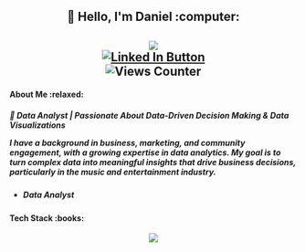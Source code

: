 <div id="header" align="center">
  <h2> 👋 Hello, I'm Daniel :computer: <h2>
  <img   src="https://i.giphy.com/media/v1.Y2lkPTc5MGI3NjExdTByMHB1NHY0a2Rtamgyemg3OGUwdWlhYTM1azlrdXNlbHB1bGxpaSZlcD12MV9pbnRlcm5hbF9naWZfYnlfaWQmY3Q9Zw/ZVik7pBtu9dNS/giphy.gif">
  <div id="badges" align="center">
    <a href="https://www.linkedin.com/in/daniel-m2580/"><img src="https://img.shields.io/badge/LinkedIn-blue?logo=linkedin&logoColor=white&style=for-the-badge" alt="Linked In Button"/></a>
<br>
  <img src="https://komarev.com/ghpvc/?username=DanielMaj&style=flat-square&color=orange"
alt="Views Counter"/>
</div>
</div>

<h4> About Me :relaxed: </h4>
<h5> 🎯 Data Analyst | Passionate About Data-Driven Decision Making & Data Visualizations

I have a background in **business, marketing, and community engagement**, with a growing expertise in **data analytics**. My goal is to **turn complex data into meaningful insights** that drive business decisions, particularly in the **music and entertainment industry**.
<h5>
  <ul>
  <li> Data Analyst </li>

</ul>
  </h5>
<h4> Tech Stack :books: </h4>
<p align="center">
  <a href="https://skillicons.dev">
    <img src="https://skillicons.dev/icons?i=github,git,mysql,py,html,gcp" />
  </a>
</p>

